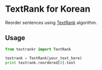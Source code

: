 TextRank for Korean
==========

Reorder sentences using [TextRank][1] algorithm.


Usage
-----

```python
from textrankr import TextRank

textrank = TextRank(your_text_here)
print textrank.reordered[0].text
```

[1]: http://digital.library.unt.edu/ark:/67531/metadc30962/
